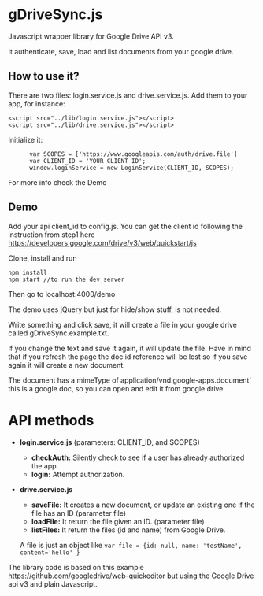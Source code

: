 # gDriveSync.js
Javascript wrapper library for Google Drive API v3.

It authenticate, save, load and list documents from your google drive.

## How to use it?
There are two files: login.service.js and drive.service.js. 
Add them to your app, for instance:
```    
<script src="../lib/login.service.js"></script>
<script src="../lib/drive.service.js"></script>
```

Initialize it:
```
      var SCOPES = ['https://www.googleapis.com/auth/drive.file']
      var CLIENT_ID = 'YOUR CLIENT ID';
      window.loginService = new LoginService(CLIENT_ID, SCOPES);
```
For more info check the Demo


## Demo

Add your api client_id to config.js. You can get the client id following the instruction
from step1 here https://developers.google.com/drive/v3/web/quickstart/js

Clone, install and run
```
npm install
npm start //to run the dev server
```

Then go to localhost:4000/demo

The demo uses jQuery but just for hide/show stuff, is not needed.

Write something and click save, it will create a file in your google drive called gDriveSync.example.txt.

If you change the text and save it again, it will update the file. Have in mind that if you refresh the page the doc id reference will be lost so if you save again it will create a new document. 

The document has a mimeType of application/vnd.google-apps.document' this is a google doc, so you can open and edit it from google drive.


# API methods

- **login.service.js** (parameters: CLIENT_ID, and SCOPES)
  - **checkAuth:** Silently check to see if a user has already authorized the app.
  - **login:** Attempt authorization.


- **drive.service.js**
  - **saveFile:** It creates a new document, or update an existing one if the file has an ID (parameter file)
  - **loadFile:** It return the file given an ID. (parameter file)
  - **listFiles:** It return the files (id and name) from Google Drive.
  
  
  A file is just an object like `var file = {id: null, name: 'testName', content='hello' }`



The library code is based on this example https://github.com/googledrive/web-quickeditor but using the Google Drive api v3 and plain Javascript.
